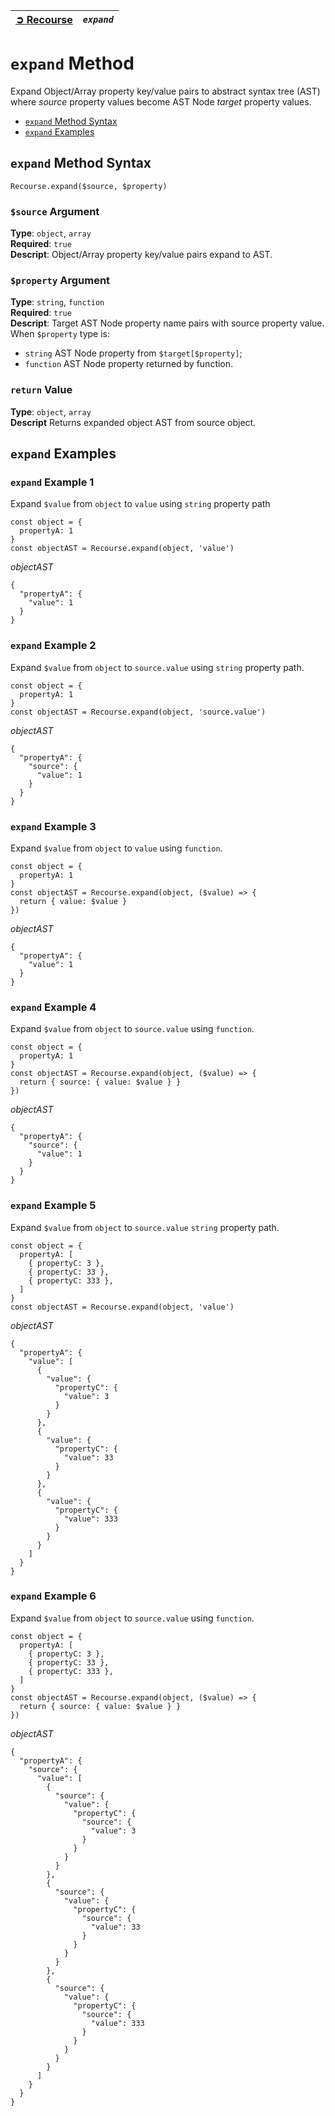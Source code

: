 | [➲ Recourse](../../README.md) | *`expand`* |
| :-- | :-- |

# `expand` Method
Expand Object/Array property key/value pairs to abstract syntax tree (AST) where *source* property values become AST Node *target* property values. 
 - [`expand` Method Syntax](#expand-method-syntax)
 - [`expand` Examples](#expand-examples)

## `expand` Method Syntax
```
Recourse.expand($source, $property)
```
### `$source` Argument
**Type**: `object`, `array`  
**Required**: `true`  
**Descript**: Object/Array property key/value pairs expand to AST.  
### `$property` Argument
**Type**: `string`, `function`  
**Required**: `true`  
**Descript**: Target AST Node property name pairs with source property value. When `$property` type is:  
 - `string` AST Node property from `$target[$property]`; 
 - `function` AST Node property returned by function. 
### `return` Value
**Type**: `object`, `array`  
**Descript**  Returns expanded object AST from source object.  

## `expand` Examples
### `expand` Example 1
Expand `$value` from `object` to `value` using `string` property path
```
const object = {
  propertyA: 1
}
const objectAST = Recourse.expand(object, 'value')
```
*objectAST*  
```
{
  "propertyA": {
    "value": 1
  }
}
```
### `expand` Example 2
Expand `$value` from `object` to `source.value` using `string` property path.  
```
const object = {
  propertyA: 1
}
const objectAST = Recourse.expand(object, 'source.value')
```
*objectAST*  
```
{
  "propertyA": {
    "source": {
      "value": 1
    }
  }
}
```
### `expand` Example 3
Expand `$value` from `object` to `value` using `function`.  
```
const object = {
  propertyA: 1
}
const objectAST = Recourse.expand(object, ($value) => {
  return { value: $value }
})
```
*objectAST*  
```
{
  "propertyA": {
    "value": 1
  }
}
```

### `expand` Example 4
Expand `$value` from `object` to `source.value` using `function`.  
```
const object = {
  propertyA: 1
}
const objectAST = Recourse.expand(object, ($value) => {
  return { source: { value: $value } }
})
```
*objectAST*  
```
{
  "propertyA": {
    "source": {
      "value": 1
    }
  }
}
```

### `expand` Example 5
Expand `$value` from `object` to `source.value` `string` property path.  
```
const object = {
  propertyA: [
    { propertyC: 3 },
    { propertyC: 33 },
    { propertyC: 333 },
  ]
}
const objectAST = Recourse.expand(object, 'value')
```
*objectAST*  
```
{
  "propertyA": {
    "value": [
      {
        "value": {
          "propertyC": {
            "value": 3
          }
        }
      },
      {
        "value": {
          "propertyC": {
            "value": 33
          }
        }
      },
      {
        "value": {
          "propertyC": {
            "value": 333
          }
        }
      }
    ]
  }
}
```

### `expand` Example 6
Expand `$value` from `object` to `source.value` using `function`.  
```
const object = {
  propertyA: [
    { propertyC: 3 },
    { propertyC: 33 },
    { propertyC: 333 },
  ]
}
const objectAST = Recourse.expand(object, ($value) => {
  return { source: { value: $value } }
})
```
*objectAST*  
```
{
  "propertyA": {
    "source": {
      "value": [
        {
          "source": {
            "value": {
              "propertyC": {
                "source": {
                  "value": 3
                }
              }
            }
          }
        },
        {
          "source": {
            "value": {
              "propertyC": {
                "source": {
                  "value": 33
                }
              }
            }
          }
        },
        {
          "source": {
            "value": {
              "propertyC": {
                "source": {
                  "value": 333
                }
              }
            }
          }
        }
      ]
    }
  }
}
```